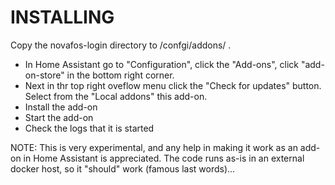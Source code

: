 # INSTALLING

Copy the novafos-login directory to /confgi/addons/ .

  * In Home Assistant go to "Configuration", click the "Add-ons", click "add-on-store" in the bottom right corner.
  * Next in thr top right oveflow menu click the "Check for updates" button.  Select from the "Local addons" this add-on.  
  * Install the add-on
  * Start the add-on
  * Check the logs that it is started

  NOTE: This is very experimental, and any help in making it work as an add-on in Home Assistant is appreciated.
    The code runs as-is in an external docker host, so it "should" work (famous last words)...